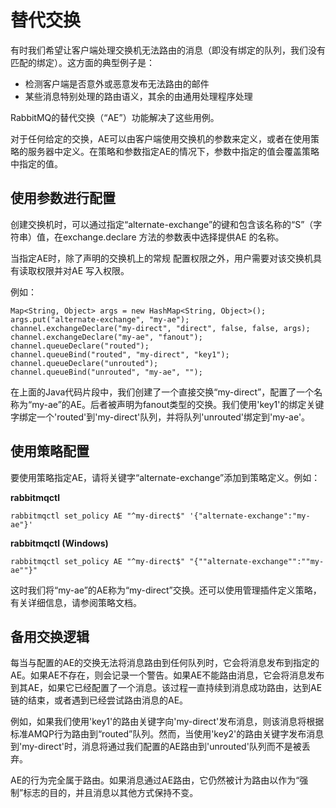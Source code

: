 # 替代交换

有时我们希望让客户端处理交换机无法路由的消息（即没有绑定的队列，我们​​没有匹配的绑定）。这方面的典型例子是：

- 检测客户端是否意外或恶意发布无法路由的邮件
- 某些消息特别处理的路由语义，其余的由通用处理程序处理

RabbitMQ的替代交换（“AE”）功能解决了这些用例。

对于任何给定的交换，AE可以由客户端使用交换机的参数来定义，或者在使用策略的服务器中定义。在策略和参数指定AE的情况下，参数中指定的值会覆盖策略中指定的值。

## 使用参数进行配置

创建交换机时，可以通过指定“alternate-exchange”的键和包含该名称的“S”（字符串）值，在exchange.declare 方法的参数表中选择提供AE 的名称。

当指定AE时，除了声明的交换机上的常规 配置权限之外，用户需要对该交换机具有读取权限并对AE 写入权限。

例如：

	Map<String, Object> args = new HashMap<String, Object>();
	args.put("alternate-exchange", "my-ae");
	channel.exchangeDeclare("my-direct", "direct", false, false, args);
	channel.exchangeDeclare("my-ae", "fanout");
	channel.queueDeclare("routed");
	channel.queueBind("routed", "my-direct", "key1");
	channel.queueDeclare("unrouted");
	channel.queueBind("unrouted", "my-ae", "");

在上面的Java代码片段中，我们创建了一个直接交换“my-direct”，配置了一个名称为“my-ae”的AE。后者被声明为fanout类型的交换。我们使用'key1'的绑定关键字绑定一个'routed'到'my-direct'队列，并将队列'unrouted'绑定到'my-ae'。

## 使用策略配置

要使用策略指定AE，请将关键字“alternate-exchange”添加到策略定义。例如：

**rabbitmqctl**
	
	rabbitmqctl set_policy AE "^my-direct$" '{"alternate-exchange":"my-ae"}'

**rabbitmqctl (Windows)**
	
	rabbitmqctl set_policy AE "^my-direct$" "{""alternate-exchange"":""my-ae""}"

这时我们将“my-ae”的AE称为“my-direct”交换。还可以使用管理插件定义策略，有关详细信息，请参阅策略文档。

## 备用交换逻辑

每当与配置的AE的交换无法将消息路由到任何队列时，它会将消息发布到指定的AE。如果AE不存在，则会记录一个警告。如果AE不能路由消息，它会将消息发布到其AE，如果它已经配置了一个消息。该过程一直持续到消息成功路由，达到AE链的结束，或者遇到已经尝试路由消息的AE。

例如，如果我们使用'key1'的路由关键字向'my-direct'发布消息，则该消息将根据标准AMQP行为路由到“routed”队列。然而，当使用'key2'的路由关键字发布消息到'my-direct'时，消息将通过我们配置的AE路由到'unrouted'队列而不是被丢弃。

AE的行为完全属于路由。如果消息通过AE路由，它仍然被计为路由以作为“强制”标志的目的，并且消息以其他方式保持不变。


	